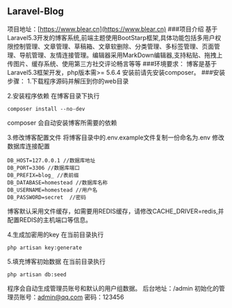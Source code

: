 ## Laravel-Blog

项目地址：[https://www.blear.cn](https://www.blear.cn)
###项目介绍
基于Laravel5.3开发的博客系统,前端主题使用BootStarp框架,具体功能包括多用户权限控制管理、文章管理、草稿箱、文章软删除、分类管理、多标签管理、页面管理、导航管理、友情连接管理。编辑器采用MarkDown编辑器,支持粘贴、拖拽上传图片、缓存系统、使用第三方社交评论畅言等等
###环境要求：
博客是基于Laravel5.3框架开发，php版本需>= 5.6.4
安装前请先安装composer。
###安装步骤：
1.下载程序源码并解压到你的web目录

2.安装程序依赖
  在博客目录下执行
  ```
  composer install --no-dev
  ```
  composer 会自动安装博客所需要的依赖
  
 3.修改博客配置文件
 将博客目录中的.env.example文件复制一份命名为.env
 修改数据库连接配置
 ```
 DB_HOST=127.0.0.1 //数据库地址
 DB_PORT=3306 //数据库端口
 DB_PREFIX=blog_ //表前缀
 DB_DATABASE=homestead //数据库名称
 DB_USERNAME=homestead //用户名
 DB_PASSWORD=secret  //密码
 ```
 博客默认采用文件缓存，如需要用REDIS缓存，请修改CACHE_DRIVER=redis,并配置REDIS的主机端口等信息。
 
 4.生成加密用的key
 在当前目录执行
 ```
 php artisan key:generate
 ```
 5.填充博客初始数据
 在当前目录执行
 ```
 php artisan db:seed
 ```
 程序会自动生成管理员账号和默认的用户组数据。
 后台地址：/admin
 初始化的管理员账号：admin@qq.com 密码：123456
